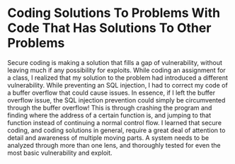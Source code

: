 
# Coding Solutions To Problems With Code That Has Solutions To Other Problems

Secure coding is making a solution that fills a gap of vulnerability, without leaving much if any possibility for exploits. While coding an assignment for a class, I realized that my solution to the problem had introduced a different vulnerability. While preventing an SQL injection, I had to correct my code of a buffer overflow that could cause issues. In essence, if I left the buffer overflow issue, the SQL injection prevention could simply be circumvented through the buffer overflow! This is through crashing the program and finding where the address of a certain function is, and jumping to that function instead of continuing a normal control flow. I learned that secure coding, and coding solutions in general, require a great deal of attention to detail and awareness of multiple moving parts. A system needs to be analyzed through more than one lens, and thoroughly tested for even the most basic vulnerability and exploit.
